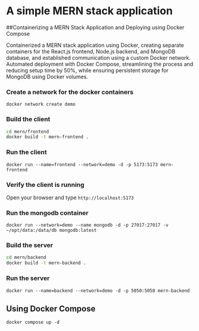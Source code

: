# A simple MERN stack application 

##Containerizing a MERN Stack Application and Deploying using Docker Compose


Containerized a MERN stack application using Docker, creating separate containers for the React.js frontend, Node.js backend, and MongoDB database, and established communication using a custom Docker network.
Automated deployment with Docker Compose, streamlining the process and reducing setup time by 50%, while ensuring persistent storage for MongoDB using Docker volumes.

### Create a network for the docker containers

`docker network create demo`

### Build the client 

```sh
cd mern/frontend
docker build -t mern-frontend .
```

### Run the client

`docker run --name=frontend --network=demo -d -p 5173:5173 mern-frontend`

### Verify the client is running

Open your browser and type `http://localhost:5173`

### Run the mongodb container

`docker run --network=demo --name mongodb -d -p 27017:27017 -v ~/opt/data:/data/db mongodb:latest`

### Build the server

```sh
cd mern/backend
docker build -t mern-backend .
```

### Run the server

`docker run --name=backend --network=demo -d -p 5050:5050 mern-backend`

## Using Docker Compose

`docker compose up -d`

